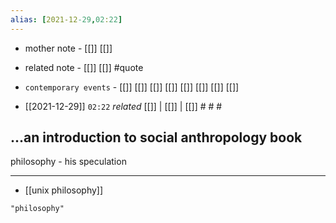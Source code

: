 ```yaml
---
alias: [2021-12-29,02:22]
---
```

- mother note - [[]] [[]]
- related note - [[]] [[]] #quote 
- `contemporary events` - [[]] [[]] [[]] [[]] [[]] [[]] [[]] [[]]

- [[2021-12-29]]  `02:22` _related_ [[]] | [[]] | [[]] # # #
## ...an introduction to social anthropology book
philosophy - his speculation

--------------------------
- [[unix philosophy]]
```query
"philosophy"
```


